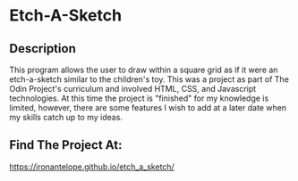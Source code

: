 # Etch-A-Sketch
## Description
This program allows the user to draw within a square grid as if it were an etch-a-sketch similar to the children's toy. 
This was a project as part of The Odin Project's curriculum and involved HTML, CSS, and Javascript technologies.
At this time the project is "finished" for my knowledge is limited, however, there are some features I wish to add at a later date when my skills catch up to my ideas.
## Find The Project At:
https://ironantelope.github.io/etch_a_sketch/
